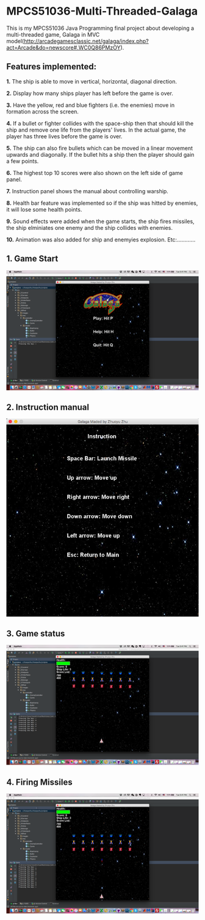 # MPCS51036-Multi-Threaded-Galaga
This is my MPCS51036 Java Programming final project about developing a multi-threaded game, Galaga in MVC model(http://arcadegamesclassic.net/galaga/index.php?act=Arcade&do=newscore#.WC0Q86PMzOY).

## Features implemented:
**1.** The ship is able to move in vertical, horizontal, diagonal direction.

**2.** Display how many ships player has left before the game is over. 

**3.** Have the yellow, red and blue fighters (i.e. the enemies) move in formation across the screen.

**4.** If a bullet or fighter collides with the space-ship then that should kill the ship and remove one life from the players' lives. In the actual game, the player has three lives before the game is over.

**5.** The ship can also fire bullets which can be moved in a linear movement upwards and diagonally. If the bullet hits a ship then the player should gain a few points. 

**6.** The highest top 10 scores were also shown on the left side of game panel.

**7.** Instruction panel shows the manual about controlling warship.

**8.** Health bar feature was implemented so if the ship was hitted by enemies, it will lose some health points.

**9.** Sound effects were added when the game starts, the ship fires missiles, the ship elminiates one enemy and the ship collides with enemies.

**10.** Animation was also added for ship and enemyies explosion.
Etc:............

## 1. Game Start
![alt tag](gamestart.png)

## 2. Instruction manual
![alt tag](instruction.png)

## 3. Game status
![alt tag](game.png)

## 4. Firing Missiles
![alt tag](shotmissile.png)
